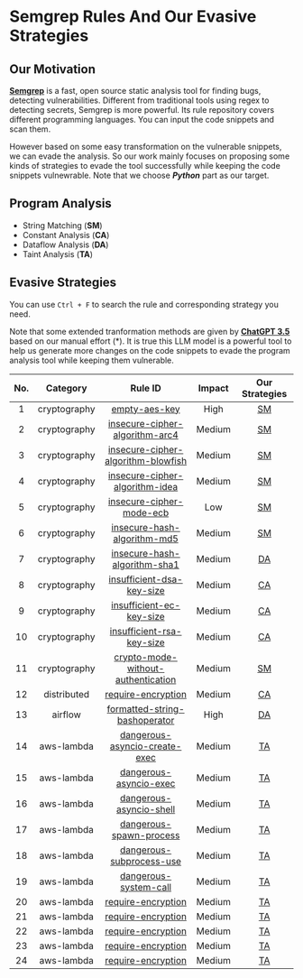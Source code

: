 # Semgrep Rules And Our Evasive Strategies
## Our Motivation
[**Semgrep**](https://semgrep.dev/) is a fast, open source static analysis tool for finding bugs, detecting vulnerabilities. Different from traditional tools using regex to detecting secrets, Semgrep is more powerful. Its rule repository covers different programming languages. You can input the code snippets and scan them.

However based on some easy transformation on the vulnerable snippets, we can evade the analysis. So our work mainly focuses on proposing some kinds of strategies to evade the tool successfully while keeping the code snippets vulnewrable. Note that we choose _**Python**_ part as our target.

## Program Analysis
- String Matching (**SM**)
- Constant Analysis (**CA**)
- Dataflow Analysis (**DA**)
- Taint Analysis (**TA**)

## Evasive Strategies
You can use `Ctrl + F` to search the rule and corresponding strategy you need. 

Note that some extended tranformation methods are given by [**ChatGPT 3.5**](https://chat.openai.com/) based on our manual effort (*). It is true this LLM model is a powerful tool to help us generate more changes on the code snippets to evade the program analysis tool while keeping them vulnerable.

| **No.** | **Category** | **Rule ID** | **Impact** | **Our Strategies** |
|:-------:|:------------:|:------------:|:----------:|:------------------:|
|   1     | cryptography | [empty-aes-key](https://semgrep.dev/orgs/nwpu/editor/r/python.cryptography.security.empty-aes-key.empty-aes-key) | High | [SM](./cryptography/empty-aes-key.md) |
|   2     | cryptography | [insecure-cipher-algorithm-arc4](https://semgrep.dev/orgs/nwpu/editor/r/python.cryptography.security.insecure-cipher-algorithms-arc4.insecure-cipher-algorithm-arc4) | Medium | [SM](./cryptography/insecure-cipher-algorithm-arc4.md) |
|   3     | cryptography | [insecure-cipher-algorithm-blowfish](https://semgrep.dev/orgs/nwpu/editor/r/python.cryptography.security.insecure-cipher-algorithms-blowfish.insecure-cipher-algorithm-blowfish) | Medium | [SM](./cryptography/insecure-cipher-algorithm-blowfish.md) |
|   4     | cryptography | [insecure-cipher-algorithm-idea](https://semgrep.dev/orgs/nwpu/editor/r/python.cryptography.security.insecure-cipher-algorithms.insecure-cipher-algorithm-idea) | Medium | [SM](./cryptography/insecure-cipher-algorithm-idea.md) |
|   5     | cryptography | [insecure-cipher-mode-ecb](https://semgrep.dev/orgs/nwpu/editor/r/python.cryptography.security.insecure-cipher-mode-ecb.insecure-cipher-mode-ecb) | Low | [SM](./cryptography/insecure-cipher-mode-ecb.md) |
|   6     | cryptography | [insecure-hash-algorithm-md5](https://semgrep.dev/orgs/nwpu/editor/r/python.cryptography.security.empty-aes-key.empty-aes-key) | Medium | [SM](./cryptography/insecure-hash-algorithm-md5.md) |
|   7     | cryptography | [insecure-hash-algorithm-sha1](https://semgrep.dev/orgs/nwpu/editor/r/python.cryptography.security.insecure-hash-algorithms.insecure-hash-algorithm-sha1) | Medium | [DA](./cryptography/insecure-hash-algorithm-sha1.md) |
|   8     | cryptography | [insufficient-dsa-key-size](https://semgrep.dev/orgs/nwpu/editor/r/python.cryptography.security.insufficient-dsa-key-size.insufficient-dsa-key-size) | Medium | [CA](./cryptography/insufficient-dsa-key-size.md) |
|   9     | cryptography | [insufficient-ec-key-size](https://semgrep.dev/orgs/nwpu/editor/r/python.cryptography.security.insufficient-ec-key-size.insufficient-ec-key-size) | Medium | [CA](./cryptography/insufficient-ec-key-size.md) |
|   10    | cryptography | [insufficient-rsa-key-size](https://semgrep.dev/orgs/nwpu/editor/r/python.cryptography.security.insufficient-rsa-key-size.insufficient-rsa-key-size) | Medium | [CA](./cryptography/insufficient-rsa-key-size.md) |
|   11    | cryptography | [crypto-mode-without-authentication](https://semgrep.dev/orgs/nwpu/editor/r/python.cryptography.security.mode-without-authentication.crypto-mode-without-authentication) | Medium | [SM](./cryptography/crypto-mode-without-authentication.md) |
|   12    | distributed | [require-encryption](https://semgrep.dev/orgs/nwpu/editor/r/python.distributed.security.require-encryption) | Medium | [CA](./distributed/require-encryption.md) |
|   13    | airflow | [formatted-string-bashoperator](https://semgrep.dev/orgs/nwpu/editor/r/python.airflow.security.audit.formatted-string-bashoperator.formatted-string-bashoperator) | High | [DA](./airflow/formatted-string-bashoperator.md) |
|   14    | aws-lambda | [dangerous-asyncio-create-exec](https://semgrep.dev/orgs/nwpu/editor/r/python.aws-lambda.security.dangerous-asyncio-create-exec.dangerous-asyncio-create-exec) | Medium | [TA](./aws-lambda/dangerous-asyncio-create-exec.md) |
|   15    | aws-lambda | [dangerous-asyncio-exec](https://semgrep.dev/orgs/nwpu/editor/r/python.aws-lambda.security.dangerous-asyncio-exec.dangerous-asyncio-exec) | Medium | [TA](./aws-lambda/dangerous-asyncio-exec.md) |
|   16    | aws-lambda | [dangerous-asyncio-shell](https://semgrep.dev/orgs/nwpu/editor/r/python.aws-lambda.security.dangerous-asyncio-shell.dangerous-asyncio-shell) | Medium | [TA](./aws-lambda/dangerous-asyncio-shell.md) |
|   17    | aws-lambda | [dangerous-spawn-process](https://semgrep.dev/orgs/nwpu/editor/r/python.aws-lambda.security.dangerous-spawn-process.dangerous-spawn-process) | Medium | [TA](./aws-lambda/dangerous-spawn-process.md) |
|   18    | aws-lambda | [dangerous-subprocess-use](https://semgrep.dev/orgs/nwpu/editor/r/python.aws-lambda.security.dangerous-subprocess-use.dangerous-subprocess-use) | Medium | [TA](./aws-lambda/dangerous-subprocess-use.md) |
|   19    | aws-lambda | [dangerous-system-call](https://semgrep.dev/orgs/nwpu/editor/r/python.aws-lambda.security.dangerous-system-call.dangerous-system-call) | Medium | [TA](./aws-lambda/dangerous-system-call.md) |
|   20    | aws-lambda | [require-encryption](https://semgrep.dev/orgs/nwpu/editor/r/python.distributed.security.require-encryption) | Medium | [TA](./aws-lambda/dangerous-asyncio-create-exec.md) |
|   21    | aws-lambda | [require-encryption](https://semgrep.dev/orgs/nwpu/editor/r/python.distributed.security.require-encryption) | Medium | [TA](./aws-lambda/dangerous-asyncio-create-exec.md) |
|   22    | aws-lambda | [require-encryption](https://semgrep.dev/orgs/nwpu/editor/r/python.distributed.security.require-encryption) | Medium | [TA](./aws-lambda/dangerous-asyncio-create-exec.md) |
|   23    | aws-lambda | [require-encryption](https://semgrep.dev/orgs/nwpu/editor/r/python.distributed.security.require-encryption) | Medium | [TA](./aws-lambda/dangerous-asyncio-create-exec.md) |
|   24    | aws-lambda | [require-encryption](https://semgrep.dev/orgs/nwpu/editor/r/python.distributed.security.require-encryption) | Medium | [TA](./aws-lambda/dangerous-asyncio-create-exec.md) |
